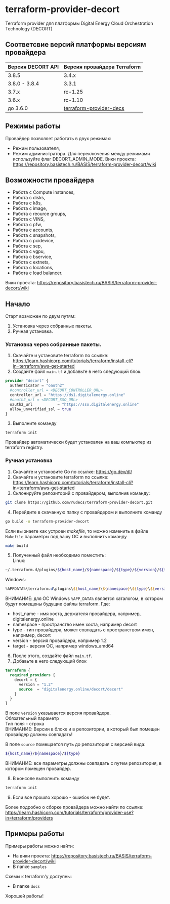 # terraform-provider-decort

Terraform provider для платформы Digital Energy Cloud Orchestration Technology (DECORT)

## Соответсвие версий платформы версиям провайдера

| Версия DECORT API | Версия провайдера Terraform |
| ------ | ------ |
| 3.8.5 | 3.4.x |
| 3.8.0 - 3.8.4 | 3.3.1 |
| 3.7.x |  rc-1.25 |
| 3.6.x |  rc-1.10 |
| до 3.6.0 | [terraform-provider-decs](https://github.com/rudecs/terraform-provider-decs) |

## Режимы работы

Провайдер позволяет работать в двух режимах:

- Режим пользователя,
- Режим администратора.
  Для переключения между режимами используйте флаг DECORT_ADMIN_MODE.
  Вики проекта: https://repository.basistech.ru/BASIS/terraform-provider-decort/wiki

## Возможности провайдера

- Работа с Compute instances,
- Работа с disks,
- Работа с k8s,
- Работа с image,
- Работа с reource groups,
- Работа с VINS,
- Работа с pfw,
- Работа с accounts,
- Работа с snapshots,
- Работа с pcidevice,
- Работа с sep,
- Работа с vgpu,
- Работа с bservice,
- Работа с extnets,
- Работа с locations,
- Работа с load balancer.

Вики проекта: https://repository.basistech.ru/BASIS/terraform-provider-decort/wiki

## Начало

Старт возможен по двум путям:

1. Установка через собранные пакеты.
2. Ручная установка.

### Установка через собранные пакеты.

1. Скачайте и установите terraform по ссылке: https://learn.hashicorp.com/tutorials/terraform/install-cli?in=terraform/aws-get-started
2. Создайте файл `main.tf` и добавьте в него следующий блок.

```terraform
provider "decort" {
  authenticator = "oauth2"
  #controller_url = <DECORT_CONTROLLER_URL>
  controller_url = "https://ds1.digitalenergy.online"
  #oauth2_url = <DECORT_SSO_URL>
  oauth2_url           = "https://sso.digitalenergy.online"
  allow_unverified_ssl = true
}
```

3. Выполните команду

```
terraform init
```

Провайдер автоматически будет установлен на ваш компьютер из terraform registry.

### Ручная установка

1. Скачайте и установите Go по ссылке: https://go.dev/dl/
2. Скачайте и установите terraform по ссылке: https://learn.hashicorp.com/tutorials/terraform/install-cli?in=terraform/aws-get-started
3. Склонируйте репозиторий с провайдером, выполнив команду:

```bash
git clone https://github.com/rudecs/terraform-provider-decort.git
```

4. Перейдите в скачанную папку с провайдером и выполните команду

```bash
go build -o terraform-provider-decort
```

Если вы знаете как устроен _makefile_, то можно изменить в файле `Makefile` параметры под вашу ОС и выполнить команду

```bash
make build
```

5. Полученный файл необходимо поместить:  
   Linux:

```bash
~/.terraform.d/plugins/${host_name}/${namespace}/${type}/${version}/${target}
```

Windows:

```powershell
%APPDATA%\terraform.d\plugins\${host_name}\${namespace}\${type}\${version}\${target}
```

ВНИМАНИЕ: для ОС Windows `%APP_DATA%` является каталогом, в котором будут помещены будущие файлы terraform.
Где:

- host_name - имя хоста, держателя провайдера, например, digitalenergy.online
- namespace - пространство имен хоста, например decort
- type - тип провайдера, может совпадать с пространством имен, например, decort
- version - версия провайдера, например 1.2
- target - версия ОС, например windows_amd64

6. После этого, создайте файл `main.tf`.
7. Добавьте в него следующий блок

```terraform
terraform {
  required_providers {
    decort = {
      version = "1.2"
      source  = "digitalenergy.online/decort/decort"
    }
  }
}
```

В поле `version` указывается версия провайдера.  
Обязательный параметр  
Тип поля - строка  
ВНИМАНИЕ: Версии в блоке и в репозитории, в который был помещен провайдер должны совпадать!

В поле `source` помещается путь до репозитория с версией вида:

```bash
${host_name}/${namespace}/${type}
```

ВНИМАНИЕ: все параметры должны совпадать с путем репозитория, в котором помещен провайдер.

8. В консоле выполнить команду

```bash
terraform init
```

9. Если все прошло хорошо - ошибок не будет.

Более подробно о сборке провайдера можно найти по ссылке: https://learn.hashicorp.com/tutorials/terraform/provider-use?in=terraform/providers

## Примеры работы

Примеры работы можно найти:

- На вики проекта: https://repository.basistech.ru/BASIS/terraform-provider-decort/wiki
- В папке `samples`

Схемы к terraform'у доступны:

- В папке `docs`

Хорошей работы!
